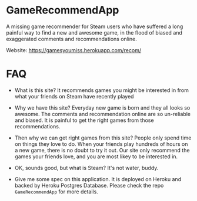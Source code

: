 GameRecommendApp
================

A missing game recommender for Steam users who have suffered a long painful way to find a new and awesome game, in the flood of biased and exaggerated comments and recommendations online.

Website: https://gamesyoumiss.herokuapp.com/recom/

FAQ
===

* What is this site?
It recommends games you might be interested in from what your friends on Steam have recently played

* Why we have this site?
Everyday new game is born and they all looks so awesome. The comments and recommendation online are so un-reliable and biased. It is painful to get the right games from those recommendations.

* Then why we can get right games from this site?
People only spend time on things they love to do. When your friends play hundreds of hours on a new game, there is no doubt to try it out. Our site only recommend the games your friends love, and you are most likey to be interested in.

* OK, sounds good, but what is Steam?
It's not water, buddy.

* Give me some spec on this application.
It is deployed on Heroku and backed by Heroku Postgres Database. Please check the repo `GameRecommendApp` for more details.
